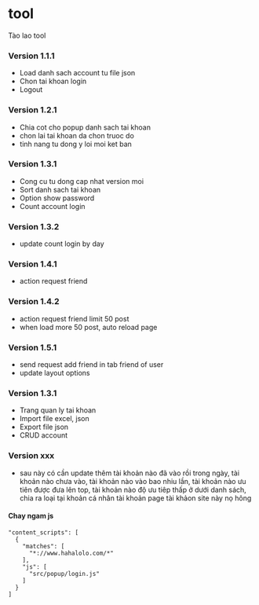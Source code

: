 # tool
Tào lao tool

### Version 1.1.1
- Load danh sach account tu file json
- Chon tai khoan login
- Logout

### Version 1.2.1
- Chia cot cho popup danh sach tai khoan
- chon lai tai khoan da chon truoc do
- tinh nang tu dong y loi moi ket ban

### Version 1.3.1
- Cong cu tu dong cap nhat version moi
- Sort danh sach tai khoan
- Option show password
- Count account login

### Version 1.3.2
- update count login by day

### Version 1.4.1
- action request friend

### Version 1.4.2
- action request friend limit 50 post
- when load more 50 post, auto reload page

### Version 1.5.1
- send request add friend in tab friend of user
- update layout options

### Version 1.3.1
- Trang quan ly tai khoan
- Import file excel, json
- Export file json
- CRUD account

### Version xxx
- sau này có cần update thêm tài khoản nào đã vào rồi trong ngày, tài khoản nào chưa vào, tài khoản nào vào bao nhiu lần, tài khoản nào ưu tiên được đưa lên top, tài khoản nào độ ưu tiêp thấp ở dưới danh sách, chia ra loại tại khoản cá nhân tài khoản page tài khảon site này nọ hông

####  Chay ngam js
``` javscript
"content_scripts": [
  {
    "matches": [
      "*://www.hahalolo.com/*"
    ],
    "js": [
      "src/popup/login.js"
    ]
  }
]
```